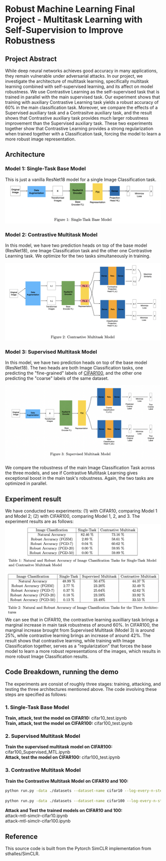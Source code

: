 # Robust Machine Learning Final Project - Multitask Learning with Self-Supervision to Improve Robustness

## Project Abstract

While deep neural networks achieves good accuracy in many applications, they remain vulnerable under adversarial attacks. In our project, we investigate the architecture of multitask learning, specifically multitask learning combined with self-supervised learning, and its affect on model robustness. We use Contrastive Learning as the self-supervised task that is trained in parallel with the main supervised task. Our experiment shows that training with auxiliary Contrastive Learning task yields a robust accuracy of 60% in the main classification task. Moreover, we compare the effects of a Supervised auxiliary task and a Contrasitve auxiliary task, and the result shows that Contrastive auxiliary task provides much larger robustness improvement than the Supervised auxiliary task. These two experiments together show that Contrastive Learning provides a strong regularization when trained together with a Classification task, forcing the model to learn a more robust image representation.

## Architecture
### Model 1: Single-Task Base Model
This is just a vanilla ResNet18 model for a single Image Classification task.
![](pic/fig1.png)

### Model 2: Contrastive Multitask Model
In this model, we have two prediction heads on top of the base model (ResNet18), one Image Classification task and the other one Contrastive Learning task. We optimize for the two tasks simultaneously in training.

![](pic/fig2.png)
### Model 3: Supervised Multitask Model
In this model, we have two prediction heads on top of the base model (ResNet18). The two heads are both Image Classification tasks, one predicting the "fine-grained" labels of [CIFAR100](https://www.cs.toronto.edu/~kriz/cifar.html), and the other one predicting the "coarse" labels of the same dataset. 

![](pic/fig3.png)

We compare the robustness of the main Image Classification Task across the three models, and see if Contrastive Multitask Learning gives exceptional boost in the main task's robustness. Again, the two tasks are optimized in parallel.



## Experiment result
We have conducted two experiments: (1) with CIFAR10, comparing Model 1 and Model 2; (2) with CIFAR100, comparing Model 1, 2, and 3. The experiment results are as follows:
![](pic/table1.png)
![](pic/table2.png)
We can see that in CIFAR10, the contrastive learning auxilliary task brings a marginal increase in main task robustness of around 60%. In CIFAR100, the marginal increase brought from Supervised Multitask (Model 3) is around 25%, while contrastive learning brings an increase of around 42%. The result shows that contrastive learning, while training with Image Classification together, serves as a "regularization" that forces the base model to learn a more robust representations of the images, which results in more robust Image Classification results.


## Code Breakdown, running the demo
The experiments are consist of roughly three stages: training, attacking, and testing the three architectures mentioned above. The code involving these steps are specified as follows:

### 1. Single-Task Base Model
**Train, attack, test the model on CIFAR10:** cifar10_test.ipynb \
**Train, attack, test the model on CIFAR100:** cifar100_test.ipynb
### 2. Supervised Multitask Model
**Train the supervised multitask model on CIFAR100:** cifar100_Supervised_MTL.ipynb \
**Attack, test the model on CIFAR100:** cifar100_test.ipynb
### 3. Contrastive Multitask Model
**Train the Contrastive Multitask Model on CIFAR10 and 100:** 
```sh
python run.py -data ./datasets --dataset-name cifar10 --log-every-n-steps 100 --epochs 100

python run.py -data ./datasets --dataset-name cifar100 --log-every-n-steps 100 --epochs 100
```
**Attack and Test the trained models on CIFAR10 and 100:** \
attack-mtl-simclr-cifar10.ipynb \
attack-mtl-simclr-cifar100.ipynb


## Reference 
This source code is built from the Pytorch SimCLR implementation from sthalles/SimCLR.